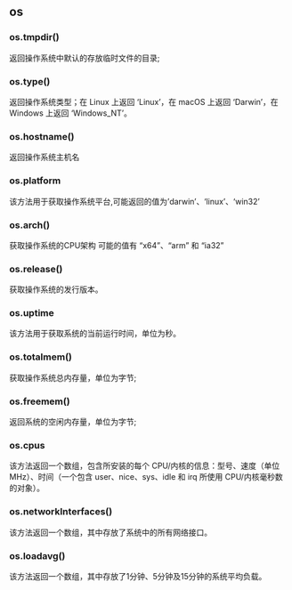 ## os
### os.tmpdir()
返回操作系统中默认的存放临时文件的目录;
### os.type()
返回操作系统类型；在 Linux 上返回 ‘Linux’，在 macOS 上返回 ‘Darwin’，在 Windows 上返回 ‘Windows_NT’。
### os.hostname()
返回操作系统主机名
### os.platform
该方法用于获取操作系统平台,可能返回的值为’darwin’、‘linux’、‘win32’
### os.arch()
获取操作系统的CPU架构 可能的值有 “x64”、“arm” 和 “ia32”
### os.release()
获取操作系统的发行版本。
### os.uptime
该方法用于获取系统的当前运行时间，单位为秒。
### os.totalmem()
获取操作系统总内存量，单位为字节;
### os.freemem()
返回系统的空闲内存量，单位为字节;
### os.cpus
该方法返回一个数组，包含所安装的每个 CPU/内核的信息：型号、速度（单位 MHz）、时间（一个包含 user、nice、sys、idle 和 irq 所使用 CPU/内核毫秒数的对象）。
### os.networkInterfaces()
该方法返回一个数组，其中存放了系统中的所有网络接口。
### os.loadavg()
该方法返回一个数组，其中存放了1分钟、5分钟及15分钟的系统平均负载。
